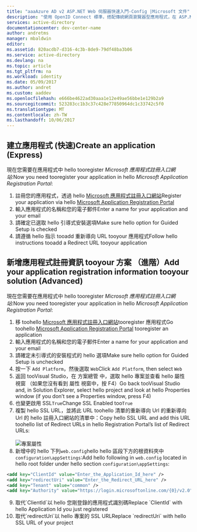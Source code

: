 ```yaml
---
title: "aaaAzure AD v2 ASP.NET Web 伺服器快速入門-Config |Microsoft 文件"
description: "使用 OpenID Connect 標準，搭配傳統網頁瀏覽器型應用程式，在 ASP.NET 方案上實作 Microsoft 登入"
services: active-directory
documentationcenter: dev-center-name
author: andretms
manager: mbaldwin
editor: 
ms.assetid: 820acdb7-d316-4c3b-8de9-79df48ba3b06
ms.service: active-directory
ms.devlang: na
ms.topic: article
ms.tgt_pltfrm: na
ms.workload: identity
ms.date: 05/09/2017
ms.author: andret
ms.custom: aaddev
ms.openlocfilehash: e666be4622ad30aaa1e12e49ae56bbe1e129b2a9
ms.sourcegitcommit: 523283cc1b3c37c428e77850964dc1c33742c5f0
ms.translationtype: MT
ms.contentlocale: zh-TW
ms.lasthandoff: 10/06/2017
---
```

## <a name="create-an-application-express"></a><span data-ttu-id="9c4e5-103">建立應用程式 (快速)</span><span class="sxs-lookup"><span data-stu-id="9c4e5-103">Create an application (Express)</span></span>
<span data-ttu-id="9c4e5-104">現在您需要在應用程式中 hello tooregister *Microsoft 應用程式註冊入口網站*:</span><span class="sxs-lookup"><span data-stu-id="9c4e5-104">Now you need tooregister your application in hello *Microsoft Application Registration Portal*:</span></span>
1. <span data-ttu-id="9c4e5-105">註冊您的應用程式，透過 hello [Microsoft 應用程式註冊入口網站](https://apps.dev.microsoft.com/portal/register-app?appType=serverSideWebApp&appTech=aspNetWebAppOwin&step=configure)</span><span class="sxs-lookup"><span data-stu-id="9c4e5-105">Register your application via hello [Microsoft Application Registration Portal](https://apps.dev.microsoft.com/portal/register-app?appType=serverSideWebApp&appTech=aspNetWebAppOwin&step=configure)</span></span>
2.  <span data-ttu-id="9c4e5-106">輸入應用程式的名稱和您的電子郵件</span><span class="sxs-lookup"><span data-stu-id="9c4e5-106">Enter a name for your application and your email</span></span>
3.  <span data-ttu-id="9c4e5-107">請確定已選取 hello 引導式安裝選項</span><span class="sxs-lookup"><span data-stu-id="9c4e5-107">Make sure hello option for Guided Setup is checked</span></span>
4.  <span data-ttu-id="9c4e5-108">請遵循 hello 指示 tooadd 重新導向 URL tooyour 應用程式</span><span class="sxs-lookup"><span data-stu-id="9c4e5-108">Follow hello instructions tooadd a Redirect URL tooyour application</span></span>

## <a name="add-your-application-registration-information-tooyour-solution-advanced"></a><span data-ttu-id="9c4e5-109">新增應用程式註冊資訊 tooyour 方案 （進階）</span><span class="sxs-lookup"><span data-stu-id="9c4e5-109">Add your application registration information tooyour solution (Advanced)</span></span>
<span data-ttu-id="9c4e5-110">現在您需要在應用程式中 hello tooregister *Microsoft 應用程式註冊入口網站*:</span><span class="sxs-lookup"><span data-stu-id="9c4e5-110">Now you need tooregister your application in hello *Microsoft Application Registration Portal*:</span></span>
1. <span data-ttu-id="9c4e5-111">移 toohello [Microsoft 應用程式註冊入口網站](https://apps.dev.microsoft.com/portal/register-app)tooregister 應用程式</span><span class="sxs-lookup"><span data-stu-id="9c4e5-111">Go toohello [Microsoft Application Registration Portal](https://apps.dev.microsoft.com/portal/register-app) tooregister an application</span></span>
2. <span data-ttu-id="9c4e5-112">輸入應用程式的名稱和您的電子郵件</span><span class="sxs-lookup"><span data-stu-id="9c4e5-112">Enter a name for your application and your email</span></span> 
3.  <span data-ttu-id="9c4e5-113">請確定未引導式的安裝程式的 hello 選項</span><span class="sxs-lookup"><span data-stu-id="9c4e5-113">Make sure hello option for Guided Setup is unchecked</span></span>
4.  <span data-ttu-id="9c4e5-114">按一下 `Add Platform`，然後選取 `Web`</span><span class="sxs-lookup"><span data-stu-id="9c4e5-114">Click `Add Platform`, then select `Web`</span></span>
5.  <span data-ttu-id="9c4e5-115">返回 tooVisual Studio，在 方案總管 中，選取 hello 專案並查看 hello 屬性 視窗 （如果您沒有看到 屬性 視窗中，按 F4）</span><span class="sxs-lookup"><span data-stu-id="9c4e5-115">Go back tooVisual Studio and, in Solution Explorer, select hello project and look at hello Properties window (if you don’t see a Properties window, press F4)</span></span>
6.  <span data-ttu-id="9c4e5-116">也變更啟用 SSL`True`</span><span class="sxs-lookup"><span data-stu-id="9c4e5-116">Change SSL Enabled too`True`</span></span>
7.  <span data-ttu-id="9c4e5-117">複製 hello SSL URL，並將此 URL toohello 清單的重新導向 Url 的重新導向 Url 的 hello 註冊入口網站的清單中：</span><span class="sxs-lookup"><span data-stu-id="9c4e5-117">Copy hello SSL URL and add this URL toohello list of Redirect URLs in hello Registration Portal’s list of Redirect URLs:</span></span><br/><br/>![專案屬性](media/active-directory-serversidewebapp-aspnetwebappowin-configure/vsprojectproperties.png)<br />
8.  <span data-ttu-id="9c4e5-119">新增中的 hello 下列`web.config`hello hello 區段下方的根資料夾中`configuration\appSettings`:</span><span class="sxs-lookup"><span data-stu-id="9c4e5-119">Add hello following in `web.config` located in hello root folder under hello section `configuration\appSettings`:</span></span>

```xml
<add key="ClientId" value="Enter_the_Application_Id_here" />
<add key="redirectUri" value="Enter_the_Redirect_URL_here" />
<add key="Tenant" value="common" />
<add key="Authority" value="https://login.microsoftonline.com/{0}/v2.0" /> 
```
<!-- Workaround for Docs conversion bug -->
<ol start="9">
<li>
<span data-ttu-id="9c4e5-120">取代`ClientId`以 hello 您剛登錄的應用程式識別碼</span><span class="sxs-lookup"><span data-stu-id="9c4e5-120">Replace `ClientId` with hello Application Id you just registered</span></span>
</li>
<li>
<span data-ttu-id="9c4e5-121">取代`redirectUri`以 hello 專案的 SSL URL</span><span class="sxs-lookup"><span data-stu-id="9c4e5-121">Replace `redirectUri` with hello SSL URL of your project</span></span>
</li>
</ol>
<!-- End Docs -->
